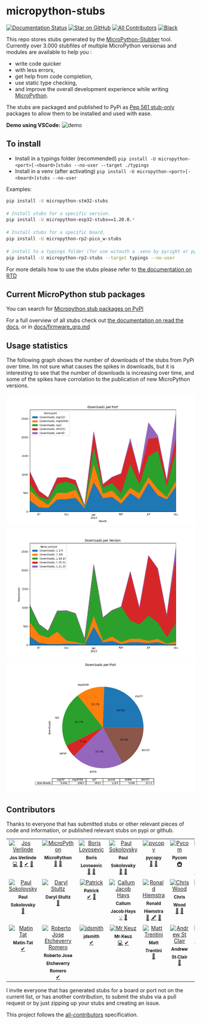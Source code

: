 # micropython-stubs

[![Documentation Status](https://readthedocs.org/projects/micropython-stubs/badge/?version=latest)](https://micropython-stubs.readthedocs.io/en/latest/?badge=latest "Document build status badge")
[![Star on GitHub](https://img.shields.io/github/stars/josverl/micropython-stubs.svg?style=social)](https://github.com/josverl/micropython-stubs/stargazers)
[![All Contributors](https://img.shields.io/badge/all_contributors-19-green.svg?style=flat-square)](#Contributions)
[![Black](https://img.shields.io/badge/code%20style-black-000000.svg)](https://github.com/python/black "Black badge")
 

<img src="docs/img/colorstubs.jpg"
     alt="pencil stubs"
     width=0%
     height=20%
     style="float: right; margin-right: 10px;" />


This repo stores stubs generated by the [MicroPython-Stubber](https://github.com/Josverl/micropython-stubber#readme) tool.
Currently over 3.000 stubfiles of multiple MicroPython versionas and modules are available to help you : 
- write code quicker
- with less errors,
- get help from  code completion, 
- use static type checking,
- and improve the overall development experience while writing [MicroPython](https://micropython.org/).

The stubs are packaged and published to PyPi as [Pep 561 stub-only](https://peps.python.org/pep-0561/#stub-only-packages) packages to allow them to be installed and used with ease.


**Demo using VSCode:**
![demo](docs/img/demo.gif)

## To install
- Install in a typings folder (recommended) 
  `pip install -U micropython-<port>[-<board>]stubs --no-user --target ./typings`
- Install in a venv (after activating) 
  `pip install -U micropython-<port>[-<board>]stubs --no-user`

Examples:
``` bash
pip install -U micropython-stm32-stubs

# Install stubs for a specific version.
pip install -U micropython-esp32-stubs==1.20.0.*

# Install stubs for a specific board.
pip install -U micropython-rp2-pico_w-stubs

# install to a typings folder (for use witouth a .venv by pyright or pylance)
pip install -U micropython-rp2-stubs --target typings --no-user
```

For more details how to use the stubs please refer to [the documentation on RTD](https://micropython-stubs.readthedocs.io/en/latest/20_using.html)

## Current MicroPython stub packages 

You can search for [Micropython stub packages on PyPI][PYPI]

For a full overview of all stubs check out [the documentation on read the docs](https://micropython-stubs.readthedocs.io/en/latest/firmware_grp.html), or in  [docs/firmware_grp.md](docs/firmware_grp.md)

## Usage statistics

The following graph shows the number of downloads of the stubs from PyPi over time.
Im not sure what causes the spikes in downloads, but it is interesting to see that the number of downloads is increasing over time, and some of the spikes have corrolation to the publication of new MicroPython versions.

![downloads](statistics/month_port.png)
![downloads](statistics/month_version.png)
![downloads](statistics/pie_port.png)



## Contributors
Thanks to everyone that has submitted stubs or other relevant pieces of code and information, or published relevant stubs on pypi or github.

<!-- ALL-CONTRIBUTORS-LIST:START - Do not remove or modify this section -->
<!-- prettier-ignore-start -->
<!-- markdownlint-disable -->
<table>
  <tbody>
    <tr>
      <td align="center" valign="top" width="14.28%"><a href="https://github.com/Josverl"><img src="https://avatars2.githubusercontent.com/u/981654?v=4?s=100" width="100px;" alt="Jos Verlinde"/><br /><sub><b>Jos Verlinde</b></sub></a><br /><a href="https://github.com/Josverl/micropython-stubs/commits?author=josverl" title="Code">💻</a> <a href="#stubs-josverl" title="MicroPython stubs">📝</a> <a href="#test-josverl" title="Test">✔</a> <a href="#tool-josverl" title="Tools">🔧</a></td>
      <td align="center" valign="top" width="14.28%"><a href="https://micropython.org/"><img src="https://avatars1.githubusercontent.com/u/6298560?v=4?s=100" width="100px;" alt="MicroPython"/><br /><sub><b>MicroPython</b></sub></a><br /><a href="#data-micropython" title="Data">🔣</a> <a href="#stubs-micropython" title="MicroPython stubs">📝</a></td>
      <td align="center" valign="top" width="14.28%"><a href="https://github.com/loboris"><img src="https://avatars3.githubusercontent.com/u/6280349?v=4?s=100" width="100px;" alt="Boris Lovosevic"/><br /><sub><b>Boris Lovosevic</b></sub></a><br /><a href="#data-loboris" title="Data">🔣</a> <a href="#stubs-loboris" title="MicroPython stubs">📝</a></td>
      <td align="center" valign="top" width="14.28%"><a href="https://github.com/pfalcon"><img src="https://avatars3.githubusercontent.com/u/500451?v=4?s=100" width="100px;" alt="Paul Sokolovsky"/><br /><sub><b>Paul Sokolovsky</b></sub></a><br /><a href="#data-pfalcon" title="Data">🔣</a> <a href="#stubs-pfalcon" title="MicroPython stubs">📝</a></td>
      <td align="center" valign="top" width="14.28%"><a href="https://github.com/pycopy"><img src="https://avatars0.githubusercontent.com/u/67273174?v=4?s=100" width="100px;" alt="pycopy"/><br /><sub><b>pycopy</b></sub></a><br /><a href="#data-pycopy" title="Data">🔣</a> <a href="#stubs-pycopy" title="MicroPython stubs">📝</a></td>
      <td align="center" valign="top" width="14.28%"><a href="https://github.com/pycom"><img src="https://avatars2.githubusercontent.com/u/16415153?v=4?s=100" width="100px;" alt="Pycom"/><br /><sub><b>Pycom</b></sub></a><br /><a href="#infra-pycom" title="Infrastructure (Hosting, Build-Tools, etc)">🚇</a></td>
      <td align="center" valign="top" width="14.28%"><a href="https://github.com/BradenM"><img src="https://avatars1.githubusercontent.com/u/5913808?v=4?s=100" width="100px;" alt="Braden Mars"/><br /><sub><b>Braden Mars</b></sub></a><br /><a href="#stubs-BradenM" title="MicroPython stubs">📝</a> <a href="#test-BradenM" title="Test">✔</a> <a href="#tool-BradenM" title="Tools">🔧</a> <a href="#platform-BradenM" title="Packaging/porting to new platform">📦</a></td>
    </tr>
    <tr>
      <td align="center" valign="top" width="14.28%"><a href="https://github.com/pfalcon"><img src="https://avatars3.githubusercontent.com/u/500451?v=4?s=100" width="100px;" alt="Paul Sokolovsky"/><br /><sub><b>Paul Sokolovsky</b></sub></a><br /><a href="#stubs-pfalcon" title="MicroPython stubs">📝</a></td>
      <td align="center" valign="top" width="14.28%"><a href="https://github.com/dastultz"><img src="https://avatars3.githubusercontent.com/u/4334042?v=4?s=100" width="100px;" alt="Daryl Stultz"/><br /><sub><b>Daryl Stultz</b></sub></a><br /><a href="#stubs-dastultz" title="MicroPython stubs">📝</a></td>
      <td align="center" valign="top" width="14.28%"><a href="http://patrickwalters.us/"><img src="https://avatars0.githubusercontent.com/u/4002194?v=4?s=100" width="100px;" alt="Patrick"/><br /><sub><b>Patrick</b></sub></a><br /><a href="#test-askpatrickw" title="Test">✔</a> <a href="#stubs-askpatrickw" title="MicroPython stubs">📝</a></td>
      <td align="center" valign="top" width="14.28%"><a href="http://comingsoon.tm/"><img src="https://avatars0.githubusercontent.com/u/13251689?v=4?s=100" width="100px;" alt="Callum Jacob Hays"/><br /><sub><b>Callum Jacob Hays</b></sub></a><br /><a href="#example-CallumJHays" title="Examples">💡</a> <a href="#research-CallumJHays" title="Research">🔬</a></td>
      <td align="center" valign="top" width="14.28%"><a href="https://github.com/RonaldHiemstra"><img src="https://avatars.githubusercontent.com/u/17012831?v=4?s=100" width="100px;" alt="Ronald Hiemstra"/><br /><sub><b>Ronald Hiemstra</b></sub></a><br /><a href="#stubs-ronaldHiemstra" title="MicroPython stubs">📝</a> <a href="#content-ronaldHiemstra" title="Content">🖋</a> <a href="https://github.com/Josverl/micropython-stubs/commits?author=ronaldHiemstra" title="Documentation">📖</a></td>
      <td align="center" valign="top" width="14.28%"><a href="https://github.com/cpwood"><img src="https://avatars.githubusercontent.com/u/13966104?v=4?s=100" width="100px;" alt="Chris Wood"/><br /><sub><b>Chris Wood</b></sub></a><br /><a href="#stubs-cpwood" title="MicroPython stubs">📝</a> <a href="#tool-cpwood" title="Tools">🔧</a></td>
      <td align="center" valign="top" width="14.28%"><a href="https://github.com/thingslu"><img src="https://avatars.githubusercontent.com/u/34967785?v=4?s=100" width="100px;" alt="thingslu"/><br /><sub><b>thingslu</b></sub></a><br /><a href="#stubs-thingslu" title="MicroPython stubs">📝</a> <a href="#test-thingslu" title="Test">✔</a></td>
    </tr>
    <tr>
      <td align="center" valign="top" width="14.28%"><a href="https://github.com/WerdoxDev"><img src="https://avatars.githubusercontent.com/u/32638453?v=4?s=100" width="100px;" alt="Matin Tat"/><br /><sub><b>Matin Tat</b></sub></a><br /><a href="#test-WerdoxDev" title="Test">✔</a></td>
      <td align="center" valign="top" width="14.28%"><a href="https://github.com/robertoetcheverryr"><img src="https://avatars.githubusercontent.com/u/63941860?v=4?s=100" width="100px;" alt="Roberto Jose Etcheverry Romero"/><br /><sub><b>Roberto Jose Etcheverry Romero</b></sub></a><br /><a href="#test-robertoetcheverryr" title="Test">✔</a></td>
      <td align="center" valign="top" width="14.28%"><a href="https://github.com/jdsmith"><img src="https://avatars.githubusercontent.com/u/1379246?v=4?s=100" width="100px;" alt="jdsmith"/><br /><sub><b>jdsmith</b></sub></a><br /><a href="#test-jdsmith" title="Test">✔</a></td>
      <td align="center" valign="top" width="14.28%"><a href="https://github.com/mrkeuz"><img src="https://avatars.githubusercontent.com/u/6247921?v=4?s=100" width="100px;" alt="Mr Keuz"/><br /><sub><b>Mr Keuz</b></sub></a><br /><a href="https://github.com/Josverl/micropython-stubs/commits?author=mrkeuz" title="Code">💻</a> <a href="#test-mrkeuz" title="Test">✔</a></td>
      <td align="center" valign="top" width="14.28%"><a href="https://github.com/mattytrentini"><img src="https://avatars.githubusercontent.com/u/194201?v=4?s=100" width="100px;" alt="Matt Trentini"/><br /><sub><b>Matt Trentini</b></sub></a><br /><a href="#stubs-mattytrentini" title="MicroPython stubs">📝</a></td>
      <td align="center" valign="top" width="14.28%"><a href="https://andrew-stclair.com/"><img src="https://avatars.githubusercontent.com/u/4944499?v=4?s=100" width="100px;" alt="Andrew St Clair"/><br /><sub><b>Andrew St Clair</b></sub></a><br /><a href="#stubs-andrew-stclair" title="MicroPython stubs">📝</a></td>
      <td align="center" valign="top" width="14.28%"><a href="https://gitlab.com/michal.moravec"><img src="https://avatars.githubusercontent.com/u/24276?v=4?s=100" width="100px;" alt="Michal Moravec"/><br /><sub><b>Michal Moravec</b></sub></a><br /><a href="https://github.com/Josverl/micropython-stubs/issues?q=author%3Amishal" title="Bug reports">🐛</a></td>
    </tr>
  </tbody>
</table>

<!-- markdownlint-restore -->
<!-- prettier-ignore-end -->

<!-- ALL-CONTRIBUTORS-LIST:END -->

I invite everyone that has generated stubs for a board or port not on the current list, or has another contribution, to submit the stubs via a pull request or by just zipping up your stubs and creating an issue. 

This project follows the [all-contributors](https://github.com/all-contributors/all-contributors) specification. 


[samples]: https://github.com/josverl/micropython-stubs/tree/main/docs/samples
[Discussions]: https://github.com/Josverl/micropython-stubs/discussions/categories/ideas
[PYPI]: https://pypi.org/search/?q=-stubs&o=&c=Programming+Language+%3A%3A+Python+%3A%3A+Implementation+%3A%3A+MicroPython
